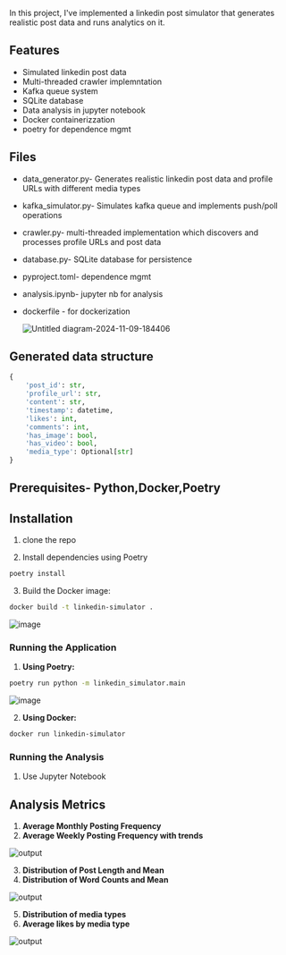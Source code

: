 In this project, I've implemented a linkedin post simulator that generates realistic post data and runs analytics on it. 

## Features
- Simulated linkedin post data
- Multi-threaded crawler implemntation
- Kafka queue system
- SQLite database
- Data analysis in jupyter notebook
- Docker containerizzation
- poetry for dependence mgmt

## Files 
- data_generator.py- Generates realistic linkedin post data and profile URLs with different media types
- kafka_simulator.py- Simulates kafka queue and implements push/poll operations 
- crawler.py- multi-threaded implementation which discovers and processes profile URLs and post data 
- database.py- SQLite database for persistence 
- pyproject.toml- dependence mgmt 
- analysis.ipynb- jupyter nb for analysis
- dockerfile - for dockerization

  ![Untitled diagram-2024-11-09-184406](https://github.com/user-attachments/assets/459fc56a-5aa0-438b-bcc5-b3b97a5a3261)


## Generated data structure 

```python
{
    'post_id': str,
    'profile_url': str,
    'content': str,
    'timestamp': datetime,
    'likes': int,
    'comments': int,
    'has_image': bool,
    'has_video': bool,
    'media_type': Optional[str]
}
```

## Prerequisites- Python,Docker,Poetry

## Installation 

1. clone the repo

2. Install dependencies using Poetry
```bash
poetry install
```

3. Build the Docker image:
```bash
docker build -t linkedin-simulator .
```
![image](https://github.com/user-attachments/assets/f30e9105-3d4b-4474-bbad-c76db3c7e544)


### Running the Application

1. **Using Poetry:**
```bash
poetry run python -m linkedin_simulator.main
```
![image](https://github.com/user-attachments/assets/531eb741-3f7f-46ef-8f9e-20990e7884d6)

2. **Using Docker:**
```bash
docker run linkedin-simulator
```

### Running the Analysis

1. Use Jupyter Notebook


## Analysis Metrics

1. **Average Monthly Posting Frequency**
2. **Average Weekly Posting Frequency with trends**
   
![output](https://github.com/user-attachments/assets/b9f9da96-5d55-4257-b1f2-ee428d0615d9)

3. **Distribution of Post Length and Mean**
4. **Distribution of Word Counts and Mean**
   
![output](https://github.com/user-attachments/assets/6c75ac42-320e-4008-8e82-2b9de7ee256b)

5. **Distribution of media types** 
6. **Average likes by media type**
   
![output](https://github.com/user-attachments/assets/ce7d126c-d128-4347-bc55-d4acf0a2b35b)



